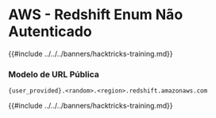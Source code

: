 # AWS - Redshift Enum Não Autenticado

{{#include ../../../banners/hacktricks-training.md}}

### Modelo de URL Pública
```
{user_provided}.<random>.<region>.redshift.amazonaws.com
```
{{#include ../../../banners/hacktricks-training.md}}
